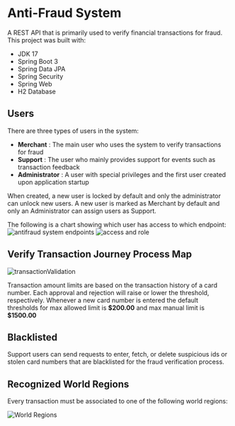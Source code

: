 # Anti-Fraud System
A REST API that is primarily used to verify financial transactions for fraud. This project was built with:
- JDK 17
- Spring Boot 3
- Spring Data JPA
- Spring Security
- Spring Web
- H2 Database


## Users
There are three types of users in the system:
- <b>Merchant</b> : The main user who uses the system to verify transactions for fraud 
- <b>Support</b> : The user who mainly provides support for events such as transaction feedback
- <b>Administrator</b> : A user with special privileges and the first user created upon application startup 

<p>When created, a new user is locked by default and only the administrator can unlock new users. A new user 
is marked as Merchant by default and only an Administrator can assign users as Support.</p>

The following is a chart showing which user has access to which endpoint:
![antifraud system endpoints](https://github.com/sergio-villanueva/anti-fraud-system/assets/94728439/b7db9783-a227-40e1-91e3-09f13ffb73b5)
![access and role](https://github.com/sergio-villanueva/anti-fraud-system/assets/94728439/9699979d-3aed-496a-8f56-6bfbc7670ecc)

## Verify Transaction Journey Process Map
![transactionValidation](https://github.com/sergio-villanueva/anti-fraud-system/assets/94728439/ad634590-293c-4846-bdc7-b1e4af33592c)

<p>Transaction amount limits are based on the transaction history of a card number. Each approval and rejection 
will raise or lower the threshold, respectively. Whenever a new card number is entered the default 
thresholds for max allowed limit is <b>$200.00</b> and max manual limit is <b>$1500.00</b></p> 

## Blacklisted
Support users can send requests to enter, fetch, or delete suspicious ids or stolen card numbers that are 
blacklisted for the fraud verification process.

## Recognized World Regions
Every transaction must be associated to one of the following world regions:

![World Regions](https://github.com/sergio-villanueva/anti-fraud-system/assets/94728439/fb29c22b-c0f8-4259-a2cd-9f7504a75f84)
